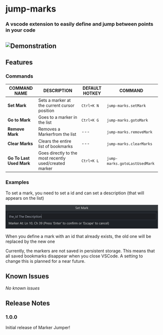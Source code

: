 # jump-marks

### A vscode extension to easily define and jump between points in your code

![Demonstration](assets/demo.gif)
---

## Features

### Commands
|COMMAND NAME            |DESCRIPTION                                           |DEFAULT HOTKEY|COMMAND                         |
|------------------------|------------------------------------------------------|--------------|--------------------------------|
|**Set Mark**            |Sets a marker at the current cursor position          |`Ctrl+K N`    |`jump-marks.setMark`         |
|**Go to Mark**          |Goes to a marker in the list                          |`Ctrl+K G`    |`jump-marks.gotoMark`        |
|**Remove Mark**         |Removes a Markerfrom the list                         |---           |`jump-marks.removeMark`      |
|**Clear Marks**         |Clears the entire list of bookmarks                   |---           |`jump-marks.clearMarks`      |
|**Go To Last Used Mark**|Goes directly to the most recently used/created marker|`Ctrl+K L`    |`jump-marks.gotoLastUsedMark`|

### Examples

To set a mark, you need to set a id and can set a description (that will appears on the list)

![Demonstration of the Set command](assets/demo_cmd.png)

When you define a mark with an id that already exists, the old one will be replaced by the new one

Currently, the markers are not saved in persistent storage. This means that all saved bookmarks disappear when you close VSCode.
A setting to change this is planned for a near future.

<!--
## Extension Settings

Include if your extension adds any VS Code settings through the `contributes.configuration` extension point.

For example:

This extension contributes the following settings:

* `myExtension.enable`: Enable/disable this extension
* `myExtension.thing`: Set to `blah` to do something.
-->

## Known Issues

_No known issues_

## Release Notes

### 1.0.0

Initial release of Marker Jumper!